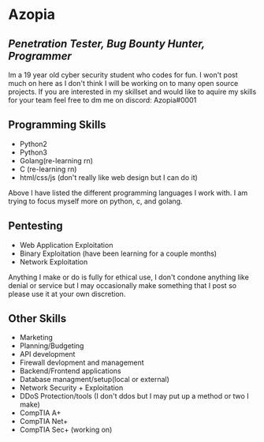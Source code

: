 # Azopia
## _Penetration Tester, Bug Bounty Hunter, Programmer_

Im a 19 year old cyber security student who codes for fun. I won't post much on here as I don't think I will be working on to many open source projects. If you are interested in my skillset and would like to aquire my skills for your team feel free to dm me on discord: Azopia#0001

## Programming Skills

- Python2
- Python3
- Golang(re-learning rn)
- C (re-learning rn)
- html/css/js (don't really like web design but I can do it)

Above I have listed the different programming languages I work with. I am trying to focus myself more on python, c, and golang.

## Pentesting

 - Web Application Exploitation
 - Binary Exploitation (have been learning for a couple months)
 - Network Exploitation

Anything I make or do is fully for ethical use, I don't condone anything like denial or service but I may occasionally make something that I post so please use it at your own discretion.

## Other Skills

 - Marketing
 - Planning/Budgeting
 - API development
 - Firewall devlopment and management
 - Backend/Frontend applications
 - Database managment/setup(local or external)
 - Network Security + Exploitation
 - DDoS Protection/tools (I don't ddos but I may put up a method or two I make)
 - CompTIA A+
 - CompTIA Net+
 - CompTIA Sec+ (working on)
